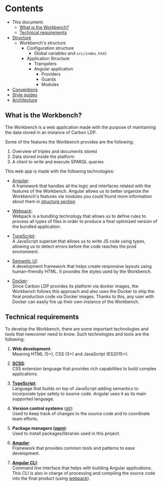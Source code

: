 # Contents

- This document:
    - [What is the Workbench?](#what-is-the-workbench?)
    - [Technical requirements](#technical-requirements)
- [Structure](./structure.md)
    - Workbench's structure
        - Configuration structure
            - Global variables and `src/index.html`
        - Application Structure
            - Transpilers
            - Angular application
                - Providers
                - Guards
                - Modules
- [Conventions](./conventions.md)
- [Style guides](./style-guide.md)
- [Architecture](./architecture.md)


## What is the Workbench?

The Workbench is a web application made with the purpose of
maintaining the data stored in an instance of Carbon LDP.

Some of the features the Workbench provides are the following:

1. Overview of triples and documents stored
2. Data stored inside the platform
3. A client to write and execute SPARQL queries

This web app is made with the following technologies:

- [Angular](angular.io):<br>
    A framework that handles all the logic and interfaces related with
    the features of the Workbench. Angular allows us to better organize
    the Workbench's features via modules you could found more information about them
    in [structure section](./structure.md)

- [Webpack](https://webpack.js.org/):<br>
    Webpack is a bundling technology that allows us to define rules to
    process all types of files in order to produce a final optimized
    version of the bundled application.

- [TypeScript](https://www.typescriptlang.org/):<br>
    A JavaScript superset that allows us to write JS code using types,
    allowing us to detect errors before the code reaches the prod
    environment.

- [Semantic UI](https://semantic-ui.com/):<br>
    A development framework that helps create responsive layouts using
    human-friendly HTML. It provides the styles used by the Workbench.

- [Docker](https://www.docker.com/):<br>
    Since Carbon LDP provides its platform via docker images, the
    Workbench follows this approach and also uses the Docker to ship the
    final production code via Docker images. Thanks to this, any user
    with Docker can easily fire up their own instance of the Workbench.

## Technical requirements

To develop the Workbench, there are some important technologies and tools
that newcomer need to know. Such technologies and tools are the following:

1. __Web development__:<br>
    Meaning HTML (5+), CSS (3+) and JavaScript (ES2015+).

1. __[SCSS](https://sass-lang.com/)__:<br>
	CSS extension language that provides rich capabilities to build complex
	applications.

1. __[TypeScript](https://www.typescriptlang.org/)__:<br>
	Language that builds on top of JavaScript adding semantics to incorporate
	type safety to source code. Angular uses it as its main supported language.

1. __Version control systems__ ([git](https://git-scm.com/)):<br>
	Used to keep track of changes to the source code and to coordinate
	team efforts.

1. __Package managers ([npm](https://www.npmjs.com))__:<br>
    Used to install packages/libraries used in this project.

1. __[Angular](https://angular.io/)__:<br>
	Framework that provides common tools and patterns to ease development.

1. __[Angular CLI](https://cli.angular.io/)__:<br>
    Command line interface that helps with building Angular applications.
    This CLI is also in charge of processing and compiling the source
    code into the final product (using [webpack](https://webpack.js.org/)).
